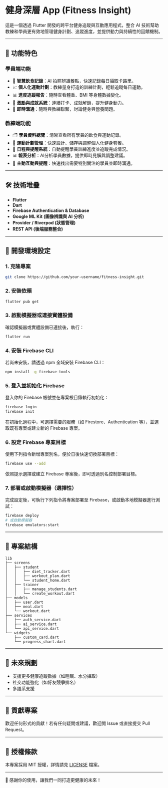 # 健身深層 App (Fitness Insight)

這是一個透過 Flutter 開發的跨平台健身追蹤與互動應用程式，整合 AI 技術幫助教練和學員更有效地管理健身計劃、追蹤進度，並提供動力與持續性的回饋機制。

---

## 🚀 功能特色

### 學員端功能

* 📸 **智慧飲食記錄**：AI 拍照辨識餐點，快速記錄每日攝取卡路里。
* 📈 **個人化運動計劃**：教練量身打造的訓練計劃，輕鬆追蹤每日運動。
* 📊 **進度追蹤報告**：隨時查看體重、BMI 等身體數據變化。
* 🥇 **激勵與成就系統**：連續打卡、成就解鎖，提升健身動力。
* 💬 **即時溝通**：隨時與教練聯繫，討論健身與營養問題。

### 教練端功能

* 🗂️ **學員資料總覽**：清晰查看所有學員的飲食與運動記錄。
* 📝 **運動計劃管理**：快速設計、儲存與調整個人化健身套餐。
* 📅 **日程與提醒系統**：自動提醒學員訓練進度並追蹤完成情況。
* 📊 **報表分析**：AI分析學員數據，提供即時見解與調整建議。
* 🔔 **主動互動與提醒**：快速找出需要特別關注的學員並即時溝通。

---

## 🛠️ 技術堆疊

* **Flutter**
* **Dart**
* **Firebase Authentication & Database**
* **Google ML Kit (圖像辨識與 AI 分析)**
* **Provider / Riverpod (狀態管理)**
* **REST API (後端服務整合)**

---

## 📲 開發環境設定

### 1. 克隆專案

```bash
git clone https://github.com/your-username/fitness-insight.git
```

### 2. 安裝依賴

```bash
flutter pub get
```

### 3. 啟動模擬器或連接實體設備

確認模擬器或實體設備已連接後，執行：

```bash
flutter run
```

### 4. 安裝 Firebase CLI

若尚未安裝，請透過 npm 全域安裝 Firebase CLI：

```bash
npm install -g firebase-tools
```

### 5. 登入並初始化 Firebase

登入你的 Firebase 帳號並在專案根目錄執行初始化：

```bash
firebase login
firebase init
```

在初始化過程中，可選擇需要的服務（如 Firestore、Authentication 等），並選取既有專案或建立新的 Firebase 專案。

### 6. 設定 Firebase 專案目標

使用下列指令新增專案別名，便於日後快速切換部署目標：

```bash
firebase use --add
```

依照提示選擇或建立 Firebase 專案後，即可透過別名控制部署目標。

### 7. 部署或啟動模擬器（選擇性）

完成設定後，可執行下列指令將專案部署至 Firebase，或啟動本地模擬器進行測試：

```bash
firebase deploy
# 或啟動模擬器
firebase emulators:start
```

---

## 📁 專案結構

```
lib
├── screens
│   ├── student
│   │   ├── diet_tracker.dart
│   │   ├── workout_plan.dart
│   │   └── student_home.dart
│   ├── trainer
│   │   ├── manage_students.dart
│   │   └── create_workout.dart
├── models
│   ├── user.dart
│   ├── meal.dart
│   └── workout.dart
├── services
│   ├── auth_service.dart
│   ├── ai_service.dart
│   └── api_service.dart
└── widgets
    ├── custom_card.dart
    └── progress_chart.dart
```

---

## 🎯 未來規劃

* 支援更多健康追蹤數據（如睡眠、水分攝取）
* 社交功能強化（如好友競爭排名）
* 多語系支援

---

## 📄 貢獻專案

歡迎任何形式的貢獻！若有任何疑問或建議，歡迎開 Issue 或直接提交 Pull Request。

---

## 📜 授權條款

本專案採用 MIT 授權，詳情請見 [LICENSE](LICENSE) 檔案。

---

🌟 感謝你的使用，讓我們一同打造更健康的未來！
